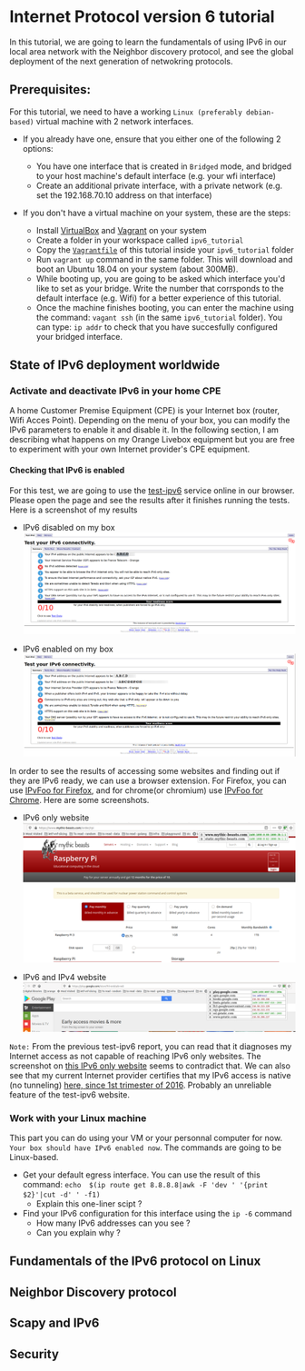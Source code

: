 # Internet Protocol version 6 tutorial

In this tutorial, we are going to learn the fundamentals of using IPv6 in our local area network with the Neighbor discovery protocol, and see the global deployment of the next generation of netwokring protocols.

## Prerequisites:

For this tutorial, we need to have a working `Linux (preferably debian-based)` virtual machine with 2 network interfaces.

- If you already have one, ensure that you either one of the following 2 options:
    - You have one interface that is created in `Bridged` mode, and bridged to your host machine's default interface (e.g. your wfi interface)
    - Create an additional private interface, with a private network (e.g. set the 192.168.70.10 address on that interface)

- If you don't have a virtual machine on your system, these are the steps:
    - Install [VirtualBox](https://www.virtualbox.org/wiki/Downloads) and [Vagrant](https://www.vagrantup.com/downloads.html) on your system
    - Create a folder in your workspace called `ipv6_tutorial`
    - Copy the [`Vagrantfile`](./Vagrantfile) of this tutorial inside your `ipv6_tutorial` folder
    - Run `vagrant up` command in the same folder. This will download and boot an Ubuntu 18.04 on your system (about 300MB).
    - While booting up, you are going to be asked which interface you'd like to set as your bridge. Write the number that corrsponds to the default interface (e.g. Wifi) for a better experience of this tutorial.
    - Once the machine finishes booting, you can enter the machine using the command: `vagant ssh` (in the same `ipv6_tutorial` folder). You can type: `ip addr` to check that you have succesfully configured your bridged interface.

## State of IPv6 deployment worldwide

### Activate and deactivate IPv6 in your home CPE

A home Customer Premise Equipment (CPE) is your Internet box (router, Wifi Acces Point). Depending on the menu of your box, you can modify the IPv6 parameters to enable it and disable it. In the following section, I am describing what happens on my Orange Livebox equipment but you are free to experiment with your own Internet provider's CPE equipment. 

#### Checking that IPv6 is enabled

For this test, we are going to use the [test-ipv6](https://test-ipv6.com/) service online in our browser. Please open the page and see the results after it finishes running the tests. Here is a screenshot of my results

- IPv6 disabled on my box
![IPv6 disabled](./images/no-ipv6.png)

- IPv6 enabled on my box
![IPv6 enabled](./images/with-ipv6.png)

In order to see the results of accessing some websites and finding out if they are IPv6 ready, we can use a browser extension. For Firefox, you can use [IPvFoo for Firefox](https://addons.mozilla.org/en-US/firefox/addon/ipvfoo-pmarks/?src=search), and for chrome(or chromium) use [IPvFoo for Chrome](https://chrome.google.com/webstore/detail/ipvfoo/ecanpcehffngcegjmadlcijfolapggal). Here are some screenshots.

- IPv6 only website
![IPv6 only](./images/ipv6-only.png)

- IPv6 and IPv4 website
![IPv6 only](./images/ipv6-and-v4.png)

`Note:`
From the previous test-ipv6 report, you can read that it diagnoses my Internet access as not capable of reaching IPv6 only websites. The screenshot on [this IPv6 only website](https://www.mythic-beasts.com/order/rpi) seems to contradict that. We can also see that my current Internet provider certifies that my IPv6 access is native (no tunneling) [here, since 1st trimester of 2016](https://assistance.orange.fr/livebox-modem/toutes-les-livebox-et-modems/installer-et-utiliser/piloter-et-parametrer-votre-materiel/le-parametrage-avance-reseau-nat-pat-ip/gerer-votre-adresse-ip/ipv6-chez-orange_238184-528413). Probably an unreliable feature of the test-ipv6 website.

### Work with your Linux machine

This part you can do using your VM or your personnal computer for now. `Your box should have IPv6 enabled now`. The commands are going to be Linux-based.

- Get your default egress interface. You can use the result of this command:
`echo  $(ip route get 8.8.8.8|awk -F 'dev ' '{print $2}'|cut -d' ' -f1)`
    - Explain this one-liner scipt ?
- Find your IPv6 configuration for this interface using the `ip -6` command
    - How many IPv6 addresses can you see ?
    - Can you explain why ?

## Fundamentals of the IPv6 protocol on Linux

## Neighbor Discovery protocol

## Scapy and IPv6

## Security
